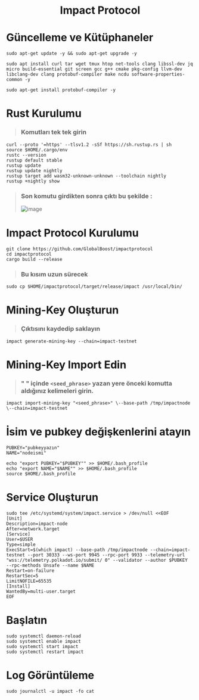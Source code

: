 <h1 align="center"> Impact Protocol </h1>

<div align="center">




  
</div>
  
# Güncelleme ve Kütüphaneler
```
sudo apt-get update -y && sudo apt-get upgrade -y
```
```
sudo apt install curl tar wget tmux htop net-tools clang libssl-dev jq micro build-essential git screen gcc g++ cmake pkg-config llvm-dev libclang-dev clang protobuf-compiler make ncdu software-properties-common -y 
```
```
sudo apt-get install protobuf-compiler -y
```

# Rust Kurulumu
> ### Komutları tek tek girin
```
curl --proto '=https' --tlsv1.2 -sSf https://sh.rustup.rs | sh
source $HOME/.cargo/env
rustc --version
rustup default stable
rustup update
rustup update nightly
rustup target add wasm32-unknown-unknown --toolchain nightly
rustup +nightly show
```
> ### Son komutu girdikten sonra çıktı bu şekilde :
> ![image](https://github.com/0xSocrates/Testnet-Rehberler/assets/108215275/befa99c3-8030-4728-a773-0c71e6f73c32)

# Impact Protocol Kurulumu
```
git clone https://github.com/GlobalBoost/impactprotocol
cd impactprotocol
cargo build --release
```
> ### Bu kısım uzun sürecek
```
sudo cp $HOME/impactprotocol/target/release/impact /usr/local/bin/
```
# Mining-Key Oluşturun
> ### Çıktısını kaydedip saklayın
```
impact generate-mining-key --chain=impact-testnet
```
#  Mining-Key Import Edin
> ### " " içinde `<seed_phrase>` yazan yere önceki komutta aldığınız kelimeleri girin.
```
impact import-mining-key "<seed_phrase>" \--base-path /tmp/impactnode \--chain=impact-testnet
```
# İsim ve pubkey değişkenlerini atayın
```
PUBKEY="pubkeyyazın"
NAME="nodeismi"
```
```
echo "export PUBKEY="$PUBKEY"" >> $HOME/.bash_profile
echo "export NAME="$NAME"" >> $HOME/.bash_profile
source $HOME/.bash_profile
```

# Service Oluşturun
```
sudo tee /etc/systemd/system/impact.service > /dev/null <<EOF
[Unit]
Description=impact-node
After=network.target
[Service]
User=$USER
Type=simple
ExecStart=$(which impact) --base-path /tmp/impactnode --chain=impact-testnet --port 30333 --ws-port 9945 --rpc-port 9933 --telemetry-url "wss://telemetry.polkadot.io/submit/ 0" --validator --author $PUBKEY  --rpc-methods Unsafe --name $NAME
Restart=on-failure
RestartSec=5
LimitNOFILE=65535
[Install]
WantedBy=multi-user.target
EOF
```
# Başlatın
```
sudo systemctl daemon-reload
sudo systemctl enable impact
sudo systemctl start impact
sudo systemctl restart impact
```
# Log Görüntüleme
```
sudo journalctl -u impact -fo cat
```






















